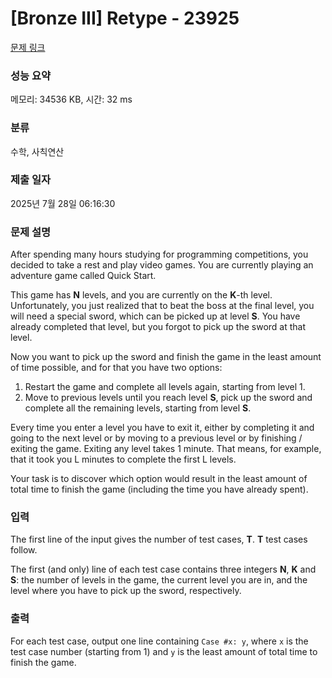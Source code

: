 # [Bronze III] Retype - 23925 

[문제 링크](https://www.acmicpc.net/problem/23925) 

### 성능 요약

메모리: 34536 KB, 시간: 32 ms

### 분류

수학, 사칙연산

### 제출 일자

2025년 7월 28일 06:16:30

### 문제 설명

<p>After spending many hours studying for programming competitions, you decided to take a rest and play video games. You are currently playing an adventure game called Quick Start.</p>

<p>This game has <b>N</b> levels, and you are currently on the <b>K</b>-th level. Unfortunately, you just realized that to beat the boss at the final level, you will need a special sword, which can be picked up at level <b>S</b>. You have already completed that level, but you forgot to pick up the sword at that level.</p>

<p>Now you want to pick up the sword and finish the game in the least amount of time possible, and for that you have two options:</p>

<ol>
	<li>Restart the game and complete all levels again, starting from level 1.</li>
	<li>Move to previous levels until you reach level <b>S</b>, pick up the sword and complete all the remaining levels, starting from level <b>S</b>.</li>
</ol>

<p>Every time you enter a level you have to exit it, either by completing it and going to the next level or by moving to a previous level or by finishing / exiting the game. Exiting any level takes 1 minute. That means, for example, that it took you L minutes to complete the first L levels.</p>

<p>Your task is to discover which option would result in the least amount of total time to finish the game (including the time you have already spent).</p>

### 입력 

 <p>The first line of the input gives the number of test cases, <b>T</b>. <b>T</b> test cases follow.</p>

<p>The first (and only) line of each test case contains three integers <b>N</b>, <b>K</b> and <b>S</b>: the number of levels in the game, the current level you are in, and the level where you have to pick up the sword, respectively.</p>

### 출력 

 <p>For each test case, output one line containing <code>Case #x: y</code>, where <code>x</code> is the test case number (starting from 1) and <code>y</code> is the least amount of total time to finish the game.</p>

